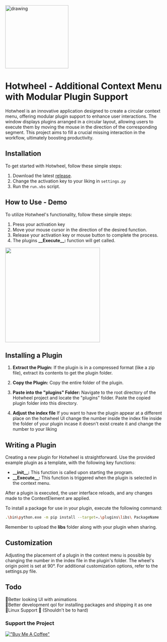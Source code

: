 <img src="https://github.com/Elektroney/Hotwheel/assets/54000878/6e69e396-1ed1-4a4a-8e45-531e81011c1e" alt="drawing" width="200"/> 

# Hotwheel - Additional Context Menu with Modular Plugin Support

Hotwheel is an innovative application designed to create a circular context menu, offering modular plugin support to enhance user interactions. The window displays plugins arranged in a circular layout, allowing users to execute them by moving the mouse in the direction of the corresponding segment. This project aims to fill a crucial missing interaction in the workflow, ultimately boosting productivity.




## Installation
To get started with Hotwheel, follow these simple steps:
1. Download the latest [release](https://github.com/Elektroney/Hotwheel/releases/).
2. Change the activation key to your liking in `settings.py`
3. Run the `run.vbs` script.


## How to Use - Demo

To utilize Hotwheel's functionality, follow these simple steps:

1. Press your activation key 
2. Move your mouse cursor in the direction of the desired function.
3. Release your activation key or mouse button to complete the process.
4. The plugins **\_\_Execute\_\_:** function will get called.

  <img src="https://github.com/Elektroney/Hotwheel/assets/54000878/4cb701e9-8623-46e3-b3c3-fdeee72f16b2" width="300" height="300">
  
<br>  

## Installing a Plugin
1. **Extract the Plugin:**
   If the plugin is in a compressed format (like a zip file), extract its contents to get the plugin folder.

2. **Copy the Plugin:**
   Copy the entire folder of the plugin.

3. **Paste into the "plugins" Folder:**
   Navigate to the root directory of the Hotwheel project and locate the "plugins" folder. Paste the copied plugin folder into this directory.

4. **Adjust the index file**
   If you want to have the plugin appear at a different place on the hotwheel UI change the number inside the index file inside the folder of your plugin incase it doesn't exist create it and change the number to your liking

 ## Writing a Plugin
Creating a new plugin for Hotwheel is straightforward. Use the provided example plugin as a template, with the following key functions:

- **\_\_init\_\_:** This function is called upon starting the program.
- **\_\_Execute\_\_:** This function is triggered when the plugin is selected in the context menu.

After a plugin is executed, the user interface reloads, and any changes made to the ContextElement are applied.

To install a package for use in your plugin, execute the following command:

```bash
.\bin\python.exe -m pip install --target=.\plugins\libs\ PackageName
```
Remember to upload the __libs__ folder along with your plugin when sharing. 
## Customization
Adjusting the placement of a plugin in the context menu is possible by changing the number in the index file in the plugin's folder. The wheel's origin point is set at 90°. For additional customization options, refer to the settings.py file.
## Todo
🔲Better looking UI with animations  
🔲Better development qol for installing packages and shipping it as one  
🔲Linux Support 🐧 (Shouldn't be to hard)  

### Support the Project
[!["Buy Me A Coffee"](https://www.buymeacoffee.com/assets/img/custom_images/orange_img.png)](https://ko-fi.com/leonkraim)

